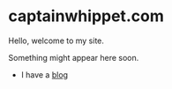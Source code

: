 captainwhippet.com
========================

Hello, welcome to my site.

Something might appear here soon.

* I have a [blog](http://captainwhippet.com/blog)
